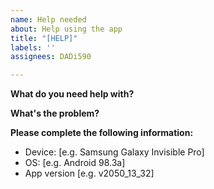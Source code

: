 ```yaml
---
name: Help needed
about: Help using the app
title: "[HELP]"
labels: ''
assignees: DADi590

---
```


<!--
[Issue; Type: 3; Version: 1.0;]

Also, do NOT delete this!!!
#############################################################################
                                WARNING!
      IGNORING THE TEMPLATE MIGHT RESULT IN ISSUE CLOSED AS INCOMPLETE
#############################################################################

That's later, when/if I need to put a BOT taking care of these things. For now it's all manually checked by me. But follow the template anyways.
-->

**What do you need help with?** <!--[Title;]-->


**What's the problem?** <!--[Title;]-->


**Please complete the following information:** <!--[Title;]-->
 - Device: [e.g. Samsung Galaxy Invisible Pro]
 - OS: [e.g. Android 98.3a]
 - App version [e.g. v2050_13_32]
